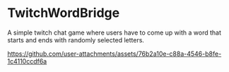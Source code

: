 # TwitchWordBridge
A simple twitch chat game where users have to come up with a word that starts and ends with randomly selected letters. 


https://github.com/user-attachments/assets/76b2a10e-c88a-4546-b8fe-1c4110ccdf6a

